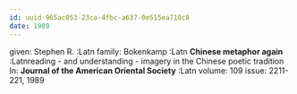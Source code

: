```yaml
---
id: uuid-965ac053-23ca-4fbc-a637-0e515ea710c8
date: 1989
---
```


given: Stephen R. :Latn
family: Bokenkamp :Latn
**Chinese metaphor again** :Latnreading - and understanding - imagery in the Chinese poetic tradition
In: 
**Journal of the American Oriental Society** :Latn
volume: 109
issue: 2211-221, 1989